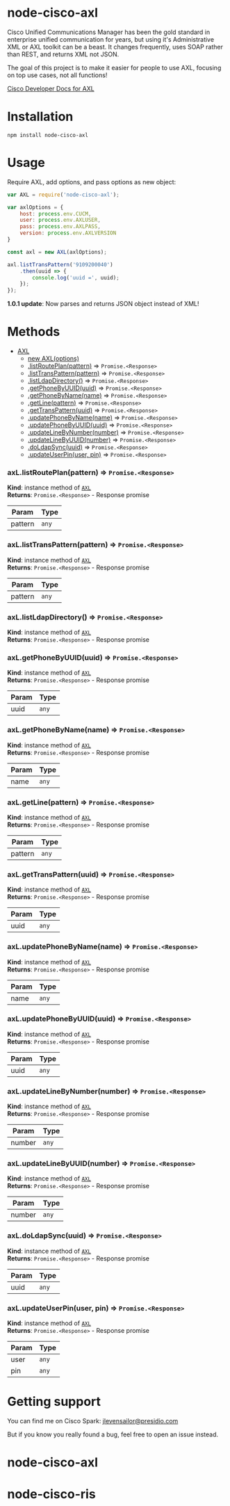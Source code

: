 node-cisco-axl
===========

Cisco Unified Communications Manager has been the gold standard in enterprise unified communication for years, but using it's Administrative XML or AXL toolkit can be a beast. It changes frequently, uses SOAP rather than REST, and returns XML not JSON. 

The goal of this project is to make it easier for people to use AXL, focusing on top use cases, not all functions! 

[Cisco Developer Docs for AXL](https://developer.cisco.com/docs/axl/)

Installation
============

`npm install node-cisco-axl`

Usage
=====

Require AXL, add options, and pass options as new object:

```javascript
var AXL = require('node-cisco-axl');

var axlOptions = {
    host: process.env.CUCM,
    user: process.env.AXLUSER,
    pass: process.env.AXLPASS,
    version: process.env.AXLVERSION
}

const axl = new AXL(axlOptions);

axl.listTransPattern('9109200040')
    .then(uuid => {
        console.log('uuid =', uuid);
    });
});
```

**1.0.1 update**: Now parses and returns JSON object instead of XML!

Methods
=====

* [AXL](#AXL)
    * [new AXL(options)](#new_AXL_new)
    * [.listRoutePlan(pattern)](#AXL+listRoutePlan) ⇒ <code>Promise.&lt;Response&gt;</code>
    * [.listTransPattern(pattern)](#AXL+listTransPattern) ⇒ <code>Promise.&lt;Response&gt;</code>
    * [.listLdapDirectory()](#AXL+listLdapDirectory) ⇒ <code>Promise.&lt;Response&gt;</code>
    * [.getPhoneByUUID(uuid)](#AXL+getPhoneByUUID) ⇒ <code>Promise.&lt;Response&gt;</code>
    * [.getPhoneByName(name)](#AXL+getPhoneByName) ⇒ <code>Promise.&lt;Response&gt;</code>
    * [.getLine(pattern)](#AXL+getLine) ⇒ <code>Promise.&lt;Response&gt;</code>
    * [.getTransPattern(uuid)](#AXL+getTransPattern) ⇒ <code>Promise.&lt;Response&gt;</code>
    * [.updatePhoneByName(name)](#AXL+updatePhoneByName) ⇒ <code>Promise.&lt;Response&gt;</code>
    * [.updatePhoneByUUID(uuid)](#AXL+updatePhoneByUUID) ⇒ <code>Promise.&lt;Response&gt;</code>
    * [.updateLineByNumber(number)](#AXL+updateLineByNumber) ⇒ <code>Promise.&lt;Response&gt;</code>
    * [.updateLineByUUID(number)](#AXL+updateLineByUUID) ⇒ <code>Promise.&lt;Response&gt;</code>
    * [.doLdapSync(uuid)](#AXL+doLdapSync) ⇒ <code>Promise.&lt;Response&gt;</code>
    * [.updateUserPin(user, pin)](#AXL+updateUserPin) ⇒ <code>Promise.&lt;Response&gt;</code>

<a name="AXL+listRoutePlan"></a>

### axL.listRoutePlan(pattern) ⇒ <code>Promise.&lt;Response&gt;</code>
**Kind**: instance method of [<code>AXL</code>](#AXL)  
**Returns**: <code>Promise.&lt;Response&gt;</code> - Response promise  

| Param | Type |
| --- | --- |
| pattern | <code>any</code> | 

<a name="AXL+listTransPattern"></a>

### axL.listTransPattern(pattern) ⇒ <code>Promise.&lt;Response&gt;</code>
**Kind**: instance method of [<code>AXL</code>](#AXL)  
**Returns**: <code>Promise.&lt;Response&gt;</code> - Response promise  

| Param | Type |
| --- | --- |
| pattern | <code>any</code> | 

<a name="AXL+listLdapDirectory"></a>

### axL.listLdapDirectory() ⇒ <code>Promise.&lt;Response&gt;</code>
**Kind**: instance method of [<code>AXL</code>](#AXL)  
**Returns**: <code>Promise.&lt;Response&gt;</code> - Response promise  
<a name="AXL+getPhoneByUUID"></a>

### axL.getPhoneByUUID(uuid) ⇒ <code>Promise.&lt;Response&gt;</code>
**Kind**: instance method of [<code>AXL</code>](#AXL)  
**Returns**: <code>Promise.&lt;Response&gt;</code> - Response promise  

| Param | Type |
| --- | --- |
| uuid | <code>any</code> | 

<a name="AXL+getPhoneByName"></a>

### axL.getPhoneByName(name) ⇒ <code>Promise.&lt;Response&gt;</code>
**Kind**: instance method of [<code>AXL</code>](#AXL)  
**Returns**: <code>Promise.&lt;Response&gt;</code> - Response promise  

| Param | Type |
| --- | --- |
| name | <code>any</code> | 

<a name="AXL+getLine"></a>

### axL.getLine(pattern) ⇒ <code>Promise.&lt;Response&gt;</code>
**Kind**: instance method of [<code>AXL</code>](#AXL)  
**Returns**: <code>Promise.&lt;Response&gt;</code> - Response promise  

| Param | Type |
| --- | --- |
| pattern | <code>any</code> | 

<a name="AXL+getTransPattern"></a>

### axL.getTransPattern(uuid) ⇒ <code>Promise.&lt;Response&gt;</code>
**Kind**: instance method of [<code>AXL</code>](#AXL)  
**Returns**: <code>Promise.&lt;Response&gt;</code> - Response promise  

| Param | Type |
| --- | --- |
| uuid | <code>any</code> | 

<a name="AXL+updatePhoneByName"></a>

### axL.updatePhoneByName(name) ⇒ <code>Promise.&lt;Response&gt;</code>
**Kind**: instance method of [<code>AXL</code>](#AXL)  
**Returns**: <code>Promise.&lt;Response&gt;</code> - Response promise  

| Param | Type |
| --- | --- |
| name | <code>any</code> | 

<a name="AXL+updatePhoneByUUID"></a>

### axL.updatePhoneByUUID(uuid) ⇒ <code>Promise.&lt;Response&gt;</code>
**Kind**: instance method of [<code>AXL</code>](#AXL)  
**Returns**: <code>Promise.&lt;Response&gt;</code> - Response promise  

| Param | Type |
| --- | --- |
| uuid | <code>any</code> | 

<a name="AXL+updateLineByNumber"></a>

### axL.updateLineByNumber(number) ⇒ <code>Promise.&lt;Response&gt;</code>
**Kind**: instance method of [<code>AXL</code>](#AXL)  
**Returns**: <code>Promise.&lt;Response&gt;</code> - Response promise  

| Param | Type |
| --- | --- |
| number | <code>any</code> | 

<a name="AXL+updateLineByUUID"></a>

### axL.updateLineByUUID(number) ⇒ <code>Promise.&lt;Response&gt;</code>
**Kind**: instance method of [<code>AXL</code>](#AXL)  
**Returns**: <code>Promise.&lt;Response&gt;</code> - Response promise  

| Param | Type |
| --- | --- |
| number | <code>any</code> | 

<a name="AXL+doLdapSync"></a>

### axL.doLdapSync(uuid) ⇒ <code>Promise.&lt;Response&gt;</code>
**Kind**: instance method of [<code>AXL</code>](#AXL)  
**Returns**: <code>Promise.&lt;Response&gt;</code> - Response promise  

| Param | Type |
| --- | --- |
| uuid | <code>any</code> | 

<a name="AXL+updateUserPin"></a>

### axL.updateUserPin(user, pin) ⇒ <code>Promise.&lt;Response&gt;</code>
**Kind**: instance method of [<code>AXL</code>](#AXL)  
**Returns**: <code>Promise.&lt;Response&gt;</code> - Response promise  

| Param | Type |
| --- | --- |
| user | <code>any</code> | 
| pin | <code>any</code> | 


Getting support
===============

You can find me on Cisco Spark: jlevensailor@presidio.com

But if you know you really found a bug, feel free to open an issue instead.
# node-cisco-axl
# node-cisco-ris

